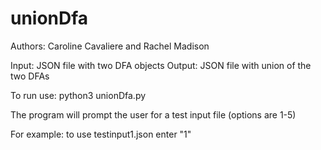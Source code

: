 # unionDfa

Authors: Caroline Cavaliere and Rachel Madison

Input: JSON file with two DFA objects
Output: JSON file with union of the two DFAs

To run use: python3 unionDfa.py

The program will prompt the user for a test input file (options are 1-5)

For example: to use testinput1.json enter "1"
